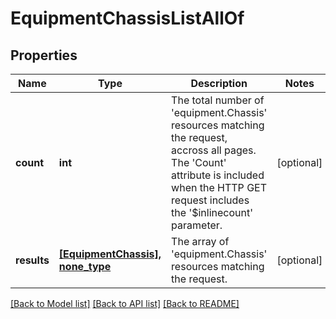 # EquipmentChassisListAllOf

## Properties
Name | Type | Description | Notes
------------ | ------------- | ------------- | -------------
**count** | **int** | The total number of &#39;equipment.Chassis&#39; resources matching the request, accross all pages. The &#39;Count&#39; attribute is included when the HTTP GET request includes the &#39;$inlinecount&#39; parameter. | [optional] 
**results** | [**[EquipmentChassis], none_type**](EquipmentChassis.md) | The array of &#39;equipment.Chassis&#39; resources matching the request. | [optional] 

[[Back to Model list]](../README.md#documentation-for-models) [[Back to API list]](../README.md#documentation-for-api-endpoints) [[Back to README]](../README.md)


